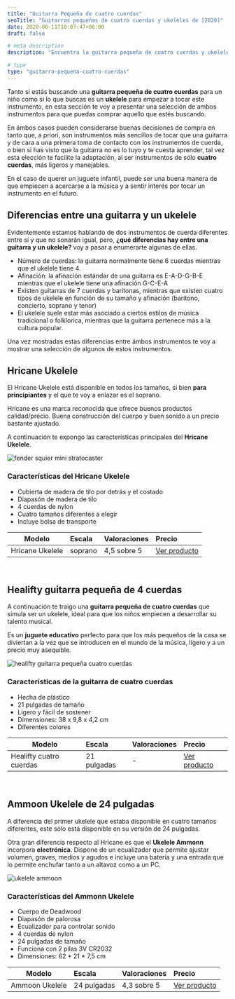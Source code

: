 ```yaml
---
title: "Guitarra Pequeña de cuatro cuerdas"
seoTitle: "Guitarras pequeñas de cuatro cuerdas y ukeleles de [2020]"
date: 2020-06-11T10:07:47+06:00
draft: false

# meta description
description: "Encuentra la guitarra pequeña de cuatro cuerdas y ukelele ideal para ti en 2020. &#9989; Conoce las diferencias entre guitarra y ukelele"

# type
type: "guitarra-pequena-cuatro-cuerdas"
---
```


Tanto si estás buscando una **guitarra pequeña de cuatro cuerdas** para un niño como si lo que buscas es un **ukelele** para empezar a tocar este instrumento, en esta sección te voy a presentar una selección de ambos instrumentos para que puedas comprar aquello que estés buscando.

En ámbos casos pueden considerarse buenas decisiones de compra en tanto que, a priori, son instrumentos más sencillos de tocar que una guitarra y de cara a una primera toma de contacto con los instrumentos de cuerda, o bien si has visto que la guitarra no es lo tuyo y te cuesta aprender, tal vez esta elección te facilite la adaptación, al ser instrumentos de sólo **cuatro cuerdas**, más ligeros y manejables.

En el caso de querer un juguete infantil, puede ser una buena manera de que empiecen a acercarse a la música y a sentir interés por tocar un instrumento en el futuro.

## Diferencias entre una guitarra y un ukelele

Evidentemente estamos hablando de dos instrumentos de cuerda diferentes entre sí y que no sonarán igual, pero, **¿qué diferencias hay entre una guitarra y un ukelele?** voy a pasar a enumerarte algunas de ellas.

- Número de cuerdas: la guitarra normalmente tiene 6 cuerdas mientras que el ukelele tiene 4.
- Afinación: la afinación estándar de una guitarra es E-A-D-G-B-E mientras que el ukelele tiene una afinación G-C-E-A
- Existen guitarras de 7 cuerdas y barítonas, mientras que existen cuatro tipos de ukelele en función de su tamaño y afinación (barítono, concierto, soprano y tenor)
- El ukelele suele estar más asociado a ciertos estilos de música tradicional o folklorica, mientras que la guitarra pertenece más a la cultura popular.

Una vez mostradas estas diferencias entre ámbos instrumentos te voy a mostrar una selección de algunos de estos instrumentos. 

## Hricane Ukelele

El Hricane Ukelele está disponible en todos los tamaños, si bien **para principiantes** y el que te voy a enlazar es el soprano. 

Hricane es una marca reconocida que ofrece buenos productos calidad/precio. Buena construcción del cuerpo y buen sonido a un precio bastante ajustado.

A continuación te expongo las características principales del **Hricane Ukelele**.


![fender squier mini stratocaster](../../images/guitarra-pequena-cuatro-cuerdas/ukelele-hricane.jpg)

### Características del Hricane Ukelele

* Cubierta de madera de tilo por detrás y el costado
* Diapasón de madera de tilo
* 4 cuerdas de nylon
* Cuatro tamaños diferentes a elegir
* Incluye bolsa de transporte

| Modelo        | Escala    | Valoraciones | Precio |      
| ------------- |:-------------|:-------------|:-------------
| Hricane Ukelele | soprano | 4,5 sobre 5 | <a href="https://amzn.to/2Yqp8Em" rel="nofollow" target="_blank">Ver producto</a>

&nbsp;

## Healifty guitarra pequeña de 4 cuerdas

A continuación te traigo una **guitarra pequeña de cuatro cuerdas** que simula ser un ukelele, ideal para que los niños empiecen a desarrollar su talento musical.

Es un **juguete educativo** perfecto para que los más pequeños de la casa se diviertan a la vez que se introducen en el mundo de la música, ligero y a un precio muy asequible.

![healifty guitarra pequeña cuatro cuerdas](../../images/guitarra-pequena-cuatro-cuerdas/guitarra-cuatro-cuerdas-juguete.jpg)

### Características de la guitarra de cuatro cuerdas

* Hecha de plástico
* 21 pulgadas de tamaño
* Ligero y fácil de sostener
* Dimensiones: 38 x 9,8 x 4,2 cm
* Diferentes colores

| Modelo        | Escala    | Valoraciones | Precio |      
| ------------- |:-------------|:-------------|:-------------
| Healifty cuatro cuerdas | 21 pulgadas | - | <a href="https://amzn.to/2MV9M5i" rel="nofollow" target="_blank">Ver producto</a>

&nbsp;

## Ammoon Ukelele de 24 pulgadas

A diferencia del primer ukelele que estaba disponible en cuatro tamaños diferentes, este sólo está disponible en su versión de 24 pulgadas.

Otra gran diferencia respecto al Hricane es que el **Ukelele Ammonn** incorpora **electrónica**. Dispone de un ecualizador que permite ajustar volumen, graves, medios y agudos e incluye una batería y una entrada que lo permite enchufar tanto a un altavoz como a un PC.

![ukelele ammoon](../../images/guitarra-pequena-cuatro-cuerdas/ammoon-ukelele.jpg)

### Características del Ammonn Ukelele

* Cuerpo de Deadwood
* Diapasón de palorosa
* Ecualizador para controlar sonido
* 4 cuerdas de nylon
* 24 pulgadas de tamaño
* Funciona con 2 pilas 3V CR2032
* Dimensiones: 62 * 21 * 7,5 cm

| Modelo        | Escala    | Valoraciones | Precio |      
| ------------- |:-------------|:-------------|:-------------
| Ammoon Ukelele | 24 pulgadas | 4,3 sobre 5 | <a href="https://amzn.to/30Bqzm1" rel="nofollow" target="_blank">Ver producto</a>